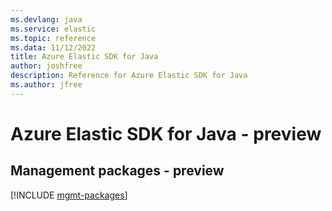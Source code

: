 ```yaml
---
ms.devlang: java
ms.service: elastic
ms.topic: reference
ms.data: 11/12/2022
title: Azure Elastic SDK for Java
author: joshfree
description: Reference for Azure Elastic SDK for Java
ms.author: jfree
---
```

# Azure Elastic SDK for Java - preview

## Management packages - preview
[!INCLUDE [mgmt-packages](elastic-mgmt-index.md)]